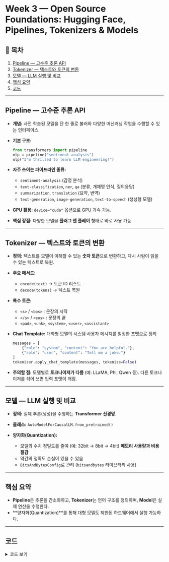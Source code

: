 # Week 3 — Open Source Foundations: Hugging Face, Pipelines, Tokenizers & Models

## 🧭 목차

1. [Pipeline — 고수준 추론 API](#pipeline--고수준-추론-api)
2. [Tokenizer — 텍스트와 토큰의 변환](#tokenizer--텍스트와-토큰의-변환)
3. [모델 — LLM 실행 및 비교](#모델--llm-실행-및-비교)
4. [핵심 요약](#핵심-요약)
5. [코드](#코드)

---

## Pipeline — 고수준 추론 API

* **개념:** 사전 학습된 모델을 단 한 줄로 불러와 다양한 머신러닝 작업을 수행할 수 있는 인터페이스.

* **기본 구조:**

  ```python
  from transformers import pipeline
  nlp = pipeline("sentiment-analysis")
  nlp("I'm thrilled to learn LLM engineering!")
  ```

* **자주 쓰이는 파이프라인 종류:**

  * `sentiment-analysis` (감정 분석)
  * `text-classification`, `ner`, `qa` (분류, 개체명 인식, 질의응답)
  * `summarization`, `translation` (요약, 번역)
  * `text-generation`, `image-generation`, `text-to-speech` (생성형 모델)

* **GPU 활용:** `device="cuda"` 옵션으로 GPU 가속 가능.

* **핵심 장점:** 다양한 모델을 **플러그 앤 플레이** 형태로 바로 사용 가능.

---

## Tokenizer — 텍스트와 토큰의 변환

* **정의:** 텍스트를 모델이 이해할 수 있는 **숫자 토큰**으로 변환하고, 다시 사람이 읽을 수 있는 텍스트로 복원.

* **주요 메서드:**

  * `encode(text)` → 토큰 ID 리스트
  * `decode(tokens)` → 텍스트 복원

* **특수 토큰:**

  * `<s>` / `<bos>` : 문장의 시작
  * `</s>` / `<eos>` : 문장의 끝
  * `<pad>`, `<unk>`, `<system>`, `<user>`, `<assistant>`

* **Chat Template:**
  대화형 모델의 시스템·사용자 메시지를 일정한 포맷으로 정리

  ```python
  messages = [
      {"role": "system", "content": "You are helpful."},
      {"role": "user", "content": "Tell me a joke."}
  ]
  tokenizer.apply_chat_template(messages, tokenize=False)
  ```

* **주의할 점:**
  모델별로 **토크나이저가 다름** (예: LLaMA, Phi, Qwen 등).
  다른 토크나이저를 섞어 쓰면 입력 포맷이 깨짐.

---

## 모델 — LLM 실행 및 비교

* **정의:** 실제 추론(생성)을 수행하는 **Transformer 신경망**.

* **클래스:** `AutoModelForCausalLM.from_pretrained()`

* **양자화(Quantization):**

  * 모델의 수치 정밀도를 줄여 (예: 32bit → 8bit → 4bit)
    **메모리 사용량과 비용 절감**
  * 약간의 정확도 손실이 있을 수 있음
  * `BitsAndBytesConfig`로 관리 (`bitsandbytes` 라이브러리 사용)

---

## 핵심 요약

* **Pipeline**은 추론을 간소화하고, **Tokenizer**는 언어 구조를 정의하며, **Model**은 실제 연산을 수행한다.
* **양자화(Quantization)**를 통해 대형 모델도 제한된 하드웨어에서 실행 가능하다.

---

## 코드

<details>
<summary>코드 보기</summary>

```python
# ============================================================
# 🧠 Week 3
# ============================================================

# (1) Pipeline 예시
from transformers import pipeline
sentiment = pipeline("sentiment-analysis", device="cuda")
print(sentiment("I love open-source LLMs!"))

# ------------------------------------------------------------

# (2) Tokenizer 예시
from transformers import AutoTokenizer
tokenizer = AutoTokenizer.from_pretrained("meta-llama/Meta-Llama-3-8B")
tokens = tokenizer.encode("Hello LLM Engineers!")
print(tokens, "→", tokenizer.decode(tokens))

# ------------------------------------------------------------

# (3) Chat Template
messages = [
    {"role": "system", "content": "You are helpful."},
    {"role": "user", "content": "Tell a data-science joke."}
]
print(tokenizer.apply_chat_template(messages, tokenize=False))

# ------------------------------------------------------------

# (4) 양자화 모델 로딩
from transformers import AutoModelForCausalLM, BitsAndBytesConfig
bnb_cfg = BitsAndBytesConfig(load_in_4bit=True, bnb_4bit_use_double_quant=True)
model = AutoModelForCausalLM.from_pretrained(
    "meta-llama/Meta-Llama-3-8B",
    quantization_config=bnb_cfg,
    device_map="auto"
)

# ------------------------------------------------------------

# (5) 생성 + 스트리밍
from transformers import TextStreamer
streamer = TextStreamer(tokenizer)
inputs = tokenizer.apply_chat_template(messages, return_tensors="pt").to("cuda")
model.generate(inputs, max_new_tokens=80, streamer=streamer)

# ============================================================
```

</details>
